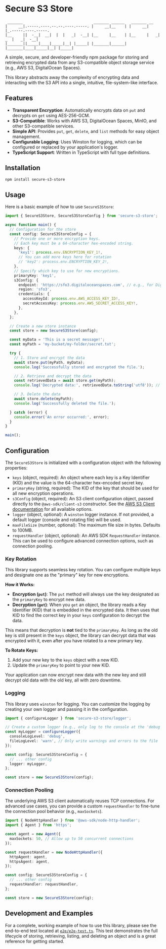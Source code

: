 # Secure S3 Store

```
 _______                                _______ ______   _______ __                    
|     __|.-----.----.--.--.----.-----. |     __|__    | |     __|  |_.-----.----.-----.
|__     ||  -__|  __|  |  |   _|  -__| |__     |__    | |__     |   _|  _  |   _|  -__|
|_______||_____|____|_____|__| |_____| |_______|______| |_______|____|_____|__| |_____|

```

A simple, secure, and developer-friendly npm package for storing and retrieving encrypted data from any S3-compatible object storage service (e.g., AWS S3, DigitalOcean Spaces).

This library abstracts away the complexity of encrypting data and interacting with the S3 API into a single, intuitive, file-system-like interface.

## Features

-   **Transparent Encryption**: Automatically encrypts data on `put` and decrypts on `get` using AES-256-GCM.
-   **S3-Compatible**: Works with AWS S3, DigitalOcean Spaces, MinIO, and other S3-compatible services.
-   **Simple API**: Provides `put`, `get`, `delete`, and `list` methods for easy object management.
-   **Configurable Logging**: Uses Winston for logging, which can be configured or replaced by your application's logger.
-   **TypeScript Support**: Written in TypeScript with full type definitions.

## Installation

```bash
npm install secure-s3-store
```

## Usage

Here is a basic example of how to use `SecureS3Store`:

```typescript
import { SecureS3Store, SecureS3StoreConfig } from 'secure-s3-store';

async function main() {
  // Configuration for the store
  const config: SecureS3StoreConfig = {
    // Provide one or more encryption keys.
    // Each key must be a 64-character hex-encoded string.
    keys: {
      'key1': process.env.ENCRYPTION_KEY_1!,
      // You can add more keys here for rotation
      // 'key2': process.env.ENCRYPTION_KEY_2!,
    },
    // Specify which key to use for new encryptions.
    primaryKey: 'key1',
    s3Config: {
      endpoint: 'https://sfo3.digitaloceanspaces.com', // e.g., for DigitalOcean
      region: 'sfo3',
      credentials: {
        accessKeyId: process.env.AWS_ACCESS_KEY_ID!,
        secretAccessKey: process.env.AWS_SECRET_ACCESS_KEY!,
      },
    },
  };

  // Create a new store instance
  const store = new SecureS3Store(config);

  const myData = 'This is a secret message!';
  const myPath = 'my-bucket/my-folder/secret.txt';

  try {
    // 1. Store and encrypt the data
    await store.put(myPath, myData);
    console.log('Successfully stored and encrypted the file.');

    // 2. Retrieve and decrypt the data
    const retrievedData = await store.get(myPath);
    console.log('Decrypted data:', retrievedData.toString('utf8')); // Outputs: This is a secret message!

    // 3. Delete the data
    await store.delete(myPath);
    console.log('Successfully deleted the file.');

  } catch (error) {
    console.error('An error occurred:', error);
  }
}

main();
```

## Configuration

The `SecureS3Store` is initialized with a configuration object with the following properties:

-   `keys` (object, required): An object where each key is a Key Identifier (KID) and the value is the 64-character hex-encoded secret key.
-   `primaryKey` (string, required): The KID of the key that should be used for all new encryption operations.
-   `s3Config` (object, required): An S3 client configuration object, passed directly to the `@aws-sdk/client-s3` constructor. See the [AWS S3 Client documentation](https://docs.aws.amazon.com/AWSJavaScriptSDK/v3/latest/classes/_aws_sdk_client_s3.S3Client.html) for all available options.
-   `logger` (object, optional): A `winston` logger instance. If not provided, a default logger (console and rotating file) will be used.
-   `maxFileSize` (number, optional): The maximum file size in bytes. Defaults to 100MB.
-   `requestHandler` (object, optional): An AWS SDK `RequestHandler` instance. This can be used to configure advanced connection options, such as connection pooling.

### Key Rotation

This library supports seamless key rotation. You can configure multiple keys and designate one as the "primary" key for new encryptions.

**How it Works:**

-   **Encryption (`put`)**: The `put` method will always use the key designated as the `primaryKey` to encrypt new data.
-   **Decryption (`get`)**: When you `get` an object, the library reads a Key Identifier (KID) that is embedded in the encrypted data. It then uses that KID to find the correct key in your `keys` configuration to decrypt the data.

This means that decryption is **not** tied to the `primaryKey`. As long as the old key is still present in the `keys` object, the library can decrypt data that was encrypted with it, even after you have rotated to a new primary key.

**To Rotate Keys:**

1.  Add your new key to the `keys` object with a new KID.
2.  Update the `primaryKey` to point to your new KID.

Your application can now encrypt new data with the new key and still decrypt old data with the old key, all with zero downtime.

### Logging

This library uses `winston` for logging. You can customize the logging by creating your own logger and passing it in the configuration.

```typescript
import { configureLogger } from 'secure-s3-store/logger';

// Create a custom logger (e.g., only log to the console at the 'debug' level)
const myLogger = configureLogger({
  consoleLogLevel: 'debug',
  fileLogLevel: 'warn', // Only write warnings and errors to the file
});

const config: SecureS3StoreConfig = {
  // ... other config
  logger: myLogger,
};

const store = new SecureS3Store(config);
```

### Connection Pooling

The underlying AWS S3 client automatically reuses TCP connections. For advanced use cases, you can provide a custom `requestHandler` to fine-tune the connection pool behavior (e.g., `maxSockets`).

```typescript
import { NodeHttpHandler } from '@aws-sdk/node-http-handler';
import { Agent } from 'https';

const agent = new Agent({
  maxSockets: 50, // Allow up to 50 concurrent connections
});

const requestHandler = new NodeHttpHandler({
  httpAgent: agent,
  httpsAgent: agent,
});

const config: SecureS3StoreConfig = {
  // ... other config
  requestHandler: requestHandler,
};

const store = new SecureS3Store(config);
```

## Development and Examples

For a complete, working example of how to use this library, please see the end-to-end test located at [`e2e/e2e-test.ts`](./e2e/e2e-test.ts). This test demonstrates the full lifecycle of storing, retrieving, listing, and deleting an object and is a great reference for getting started.
